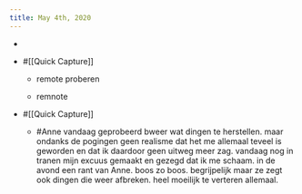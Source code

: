 ```yaml
---
title: May 4th, 2020
---
```


- 

- #[[Quick Capture]]
	 - remote proberen

	 - remnote

- #[[Quick Capture]]
	 - #Anne vandaag geprobeerd bweer wat dingen te herstellen. maar ondanks de pogingen geen realisme dat het me allemaal teveel is geworden en dat ik daardoor geen uitweg meer zag. vandaag nog in tranen mijn excuus gemaakt en gezegd dat ik me schaam. in de avond een rant van Anne. boos zo boos. begrijpelijk maar ze zegt ook dingen die weer afbreken. heel moeilijk te verteren allemaal. 

